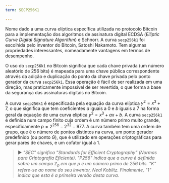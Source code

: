 ```yaml
---
term: SECP256K1

---
```

Nome dado a uma curva elíptica específica utilizada no protocolo Bitcoin para a implementação dos algoritmos de assinatura digital ECDSA (*Elliptic Curve Digital Signature Algorithm*) e Schnorr. A curva `secp256k1` foi escolhida pelo inventor do Bitcoin, Satoshi Nakamoto. Tem algumas propriedades interessantes, nomeadamente vantagens em termos de desempenho.

O uso do `secp256k1` no Bitcoin significa que cada chave privada (um número aleatório de 256 bits) é mapeada para uma chave pública correspondente através da adição e duplicação do ponto da chave privada pelo ponto gerador da curva `secp256k1`. Essa operação é fácil de ser realizada em uma direção, mas praticamente impossível de ser revertida, o que forma a base da segurança das assinaturas digitais no Bitcoin.

A curva `secp256k1` é especificada pela equação da curva elíptica $y^2 = x^3 + 7$, o que significa que tem coeficientes $a$ iguais a $0$ e $b$ iguais a $7$ na forma geral da equação de uma curva elíptica $y^2 = x^3 + ax + b$. A curva `secp256k1` é definida num campo finito cuja ordem é um número primo muito grande, especificamente $p = 2^{256} - 2^{32} - 977$. A curva também tem uma ordem de grupo, que é o número de pontos distintos na curva, um ponto gerador predefinido (ou ponto $G$), que é utilizado em operações criptográficas para gerar pares de chaves, e um cofator igual a $1$.

> ► *"SEC" significa "Standards for Efficient Cryptography" (Normas para Criptografia Eficiente). "P256" indica que a curva é definida sobre um campo $\mathbb{Z}_p$ em que $p$ é um número primo de 256 bits. "K" refere-se ao nome do seu inventor, Neal Koblitz. Finalmente, "1" indica que esta é a primeira versão desta curva.*